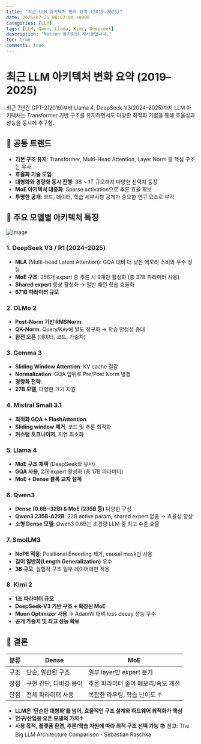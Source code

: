 ```yaml
---
title: "최근 LLM 아키텍처 변화 요약 (2019–2025)"
date: 2025-07-25 08:02:00 +0900
categories: [LLM]
tags: [LLM, Qwen, Llama, Kimi, Deepseek]
description: "Notion 동기화된 게시글입니다."
toc: true
comments: true
---
```


# 최근 LLM 아키텍처 변화 요약 (2019–2025)

최근 7년간 GPT-2(2019)부터 Llama 4, DeepSeek-V3(2024–2025)까지 LLM 아키텍처는 Transformer 기반 구조를 유지하면서도 다양한 최적화 기법을 통해 효율성과 성능을 동시에 추구함.

## 🔑 공통 트렌드

- **기본 구조 유지**: Transformer, Multi-Head Attention, Layer Norm 등 핵심 구조는 유사
- **효율화 기술 도입**:
- **대형화와 경량화 동시 진행**: 3B ~ 1T 규모까지 다양한 선택지 등장
- **MoE 아키텍처 대중화**: Sparse activation으로 추론 효율 확보
- **투명한 공개**: 코드, 데이터, 학습 세부사항 공개가 중요한 연구 요소로 부각
## 📌 주요 모델별 아키텍처 특징

![Image](https://prod-files-secure.s3.us-west-2.amazonaws.com/e6db513d-ec54-40ff-aa74-2487b0bcfe15/ac24fdd3-febf-45c7-8e99-afb6446591d8/image.png?X-Amz-Algorithm=AWS4-HMAC-SHA256&X-Amz-Content-Sha256=UNSIGNED-PAYLOAD&X-Amz-Credential=ASIAZI2LB466XOO3CIIP%2F20250726%2Fus-west-2%2Fs3%2Faws4_request&X-Amz-Date=20250726T135848Z&X-Amz-Expires=3600&X-Amz-Security-Token=IQoJb3JpZ2luX2VjEDQaCXVzLXdlc3QtMiJIMEYCIQDntAVRMX%2BZv2CLkOAGWUx3TK4eOgFIM9gRLfG9f%2FFe2wIhAP8dWvXDfiA3kig%2FF5atfdoSTQKmwUuQq45M8y8vsDmMKv8DCF0QABoMNjM3NDIzMTgzODA1Igxw%2BmClinhtuKu4RKMq3ANGPxgiB%2B3UjwknhUEkp9AhhbpnaDqcjxmaF4dzBkKAKFgAh2FTRabFLkR2gPkYX3RG4cV4pwRCHVL1nXl2GYkeCGwp%2FfurqUg1pyFatCgmEeYw0m6W%2F4Cwg9KrLS4baEyyz2t5vKwgxrHnhmZDl9%2Bw2%2Fk5Mn3W0twyeuMDY2mV0GF%2BktpXgEaKI6NwRGN3hVVQZVmRIu0g%2BNQA5nORI9SesmI9%2FgKzvXLvORY3GG6tUHUbRrfGcY6PxGbyqS%2Fq2NcJnngwq1elxqrV0Mqgv7ZafyjBUx3wvIcSovNO0fcD86T4aSQldQMrDQXk1UJVNb8BzmdqYPnFZB6sBPktv%2Bo5lY14cUdkYuaMbwWkVA6te6U9wfbvoXLN5gJAOwWAQ9g6T57Xy5WLGcAfjaU6HUsfoFwTLicvUBpxTnz877dbnKCn9yi2%2FH7M5zce%2Fk1HovETQwHcjBXlWfGU%2BvZbORgFtYxD6bY4BB7yKDjw4wmx%2Bbi%2B3qublo%2F2btycrIKl0v%2B8O0vpG4U7EVMeKzUXhe1J9EjS4ylqN4%2BF8b5ioEWF8j%2FsbdgD4JJJ5RFcMPTKU4loQqUzgynXgwkw3bgz0scb1IgbyR6zVVc%2FLNfYJDVedIj3HmaLhz46qLRWzDDy%2BpLEBjqkAdA2QUJjdDLGn4qdDL5gsICjFz72IkvHrUjCTUBTdfC3sxBLYC%2Be%2B%2FBAkj9sxtQhmVBX8I%2B5GXeLRrI6fcd2DePlWRgJ5Cru8KBuFNEoIj4qPHWaD7ScWgeucDOLWtVda9zNNS%2FfJ4MhuACdz11ma50yHMEGMBvDOAolOxdcoo28kb9LgaeFnGawhR20goDC5oOwCglHzJX9y%2FTJBUCIe5foPk3B&X-Amz-Signature=0fd72dce38edb369f4bfefa09fdc43d69a0c6b39d3296ea1abe74807f3079247&X-Amz-SignedHeaders=host&x-amz-checksum-mode=ENABLED&x-id=GetObject)

### 1. DeepSeek V3 / R1 (2024–2025)

- **MLA** (Multi-head Latent Attention): GQA 대비 더 낮은 메모리 소비와 우수 성능
- **MoE 구조**: 256개 expert 중 추론 시 9개만 활성화 (총 37B 파라미터 사용)
- **Shared expert** 항상 활성화 → 일반 패턴 학습 효율화
- **671B 파라미터 규모**
### 2. OLMo 2

- **Post-Norm 기반 RMSNorm**
- **QK-Norm**: Query/Key에 별도 정규화 → 학습 안정성 증대
- **완전 오픈** (데이터, 코드, 가중치)
### 3. Gemma 3

- **Sliding Window Attention**: KV cache 절감
- **Normalization**: GQA 앞뒤로 Pre/Post Norm 병행
- **경량화 전략**:
- **27B 모델**, 다양한 크기 지원
### 4. Mistral Small 3.1

- **최적화 GQA + FlashAttention**
- **Sliding window 제거**, 코드 및 추론 최적화
- **커스텀 토크나이저**, 지연 최소화
### 5. Llama 4

- **MoE 구조 채택** (DeepSeek와 유사)
- **GQA 사용**, 2개 expert 활성화 (총 17B 파라미터)
- **MoE + Dense 블록 교차 설계**
### 6. Qwen3

- **Dense (0.6B~32B) & MoE (235B 등)** 다양한 구성
- **Qwen3 235B-A22B**: 22B active param, shared expert 없음 → 효율성 향상
- **소형 Dense 모델**: Qwen3 0.6B는 초경량 LLM 중 최고 수준 효율
### 7. SmolLM3

- **NoPE 적용**: Positional Encoding 제거, causal mask만 사용
- **길이 일반화(Length Generalization)** 우수
- **3B 규모**, 실험적 구조 일부 레이어에만 적용
### 8. Kimi 2

- **1조 파라미터 규모**
- **DeepSeek-V3 기반 구조 + 확장된 MoE**
- **Muon Optimizer 사용** → AdamW 대비 loss decay 성능 우수
- **공개 가중치 및 최고 성능 확보**
## 🧩 결론

| 분류 | Dense | MoE |
| --- | --- | --- |
| 구조 | 단순, 일관된 구조 | 일부 layer만 expert 분기 |
| 장점 | 구현 간단, 디버깅 용이 | 추론 파라미터 줄여 메모리/속도 개선 |
| 단점 | 전체 파라미터 사용 | 복잡한 라우팅, 학습 난이도 ↑ |

- **LLM은 ‘단순한 대형화’를 넘어, 효율적인 구조 설계와 하드웨어 최적화가 핵심**
- **연구/산업용 오픈 모델의 가치↑**
- **사용 목적, 플랫폼 환경, 추론/학습 자원에 따라 최적 구조 선택 가능**
📚 참고: The Big LLM Architecture Comparison - Sebastian Raschka


